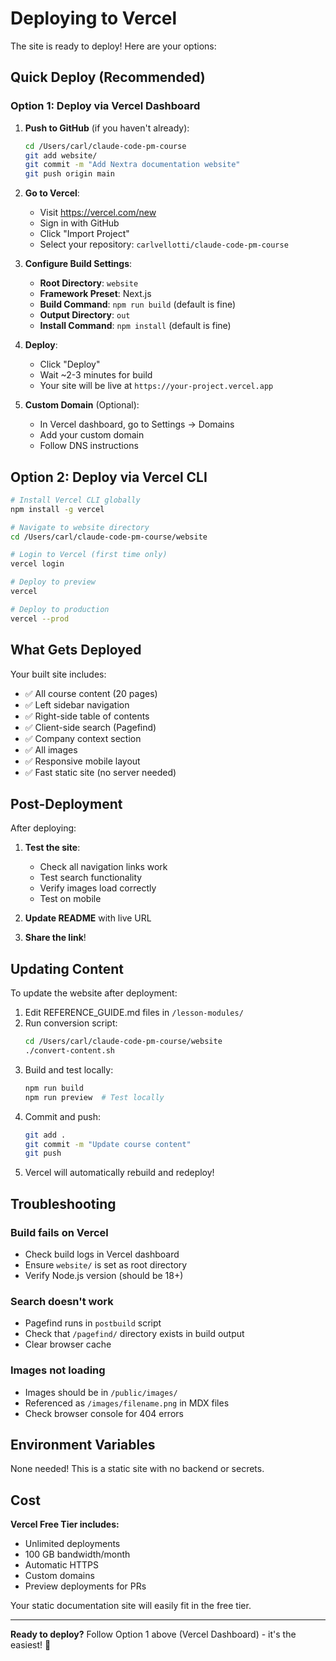 # Deploying to Vercel

The site is ready to deploy! Here are your options:

## Quick Deploy (Recommended)

### Option 1: Deploy via Vercel Dashboard

1. **Push to GitHub** (if you haven't already):
   ```bash
   cd /Users/carl/claude-code-pm-course
   git add website/
   git commit -m "Add Nextra documentation website"
   git push origin main
   ```

2. **Go to Vercel**:
   - Visit https://vercel.com/new
   - Sign in with GitHub
   - Click "Import Project"
   - Select your repository: `carlvellotti/claude-code-pm-course`

3. **Configure Build Settings**:
   - **Root Directory**: `website`
   - **Framework Preset**: Next.js
   - **Build Command**: `npm run build` (default is fine)
   - **Output Directory**: `out`
   - **Install Command**: `npm install` (default is fine)

4. **Deploy**:
   - Click "Deploy"
   - Wait ~2-3 minutes for build
   - Your site will be live at `https://your-project.vercel.app`

5. **Custom Domain** (Optional):
   - In Vercel dashboard, go to Settings → Domains
   - Add your custom domain
   - Follow DNS instructions

## Option 2: Deploy via Vercel CLI

```bash
# Install Vercel CLI globally
npm install -g vercel

# Navigate to website directory
cd /Users/carl/claude-code-pm-course/website

# Login to Vercel (first time only)
vercel login

# Deploy to preview
vercel

# Deploy to production
vercel --prod
```

## What Gets Deployed

Your built site includes:
- ✅ All course content (20 pages)
- ✅ Left sidebar navigation
- ✅ Right-side table of contents
- ✅ Client-side search (Pagefind)
- ✅ Company context section
- ✅ All images
- ✅ Responsive mobile layout
- ✅ Fast static site (no server needed)

## Post-Deployment

After deploying:

1. **Test the site**:
   - Check all navigation links work
   - Test search functionality
   - Verify images load correctly
   - Test on mobile

2. **Update README** with live URL

3. **Share the link**!

## Updating Content

To update the website after deployment:

1. Edit REFERENCE_GUIDE.md files in `/lesson-modules/`
2. Run conversion script:
   ```bash
   cd /Users/carl/claude-code-pm-course/website
   ./convert-content.sh
   ```
3. Build and test locally:
   ```bash
   npm run build
   npm run preview  # Test locally
   ```
4. Commit and push:
   ```bash
   git add .
   git commit -m "Update course content"
   git push
   ```
5. Vercel will automatically rebuild and redeploy!

## Troubleshooting

### Build fails on Vercel
- Check build logs in Vercel dashboard
- Ensure `website/` is set as root directory
- Verify Node.js version (should be 18+)

### Search doesn't work
- Pagefind runs in `postbuild` script
- Check that `/pagefind/` directory exists in build output
- Clear browser cache

### Images not loading
- Images should be in `/public/images/`
- Referenced as `/images/filename.png` in MDX files
- Check browser console for 404 errors

## Environment Variables

None needed! This is a static site with no backend or secrets.

## Cost

**Vercel Free Tier includes:**
- Unlimited deployments
- 100 GB bandwidth/month
- Automatic HTTPS
- Custom domains
- Preview deployments for PRs

Your static documentation site will easily fit in the free tier.

---

**Ready to deploy?** Follow Option 1 above (Vercel Dashboard) - it's the easiest! 🚀

